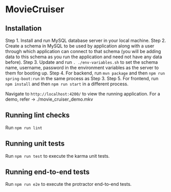 # MovieCruiser

## Installation

Step 1. Install and run MySQL database server in your local machine.
Step 2. Create a schema in MySQL to be used by application along with a user through which application can connect to that schema (you will be adding data to this schema as you run the application and need not have any data before).
Step 3. Update and run `. ./env-variables.sh` to set the schema name, username, password in the environment variables as the server to them for booting up.
Step 4. For backend, run `mvn package` and then `npm run spring-boot:run` in the same process as Step 3.
Step 5. For frontend, run `npm install` and then `npm run start` in a different process.

Navigate to `http://localhost:4200/` to view the running application. For a demo, refer -> ./movie_cruiser_demo.mkv

## Running lint checks

Run `npm run lint`

## Running unit tests

Run `npm run test` to execute the karma unit tests.

## Running end-to-end tests

Run `npm run e2e` to execute the protractor end-to-end tests.
